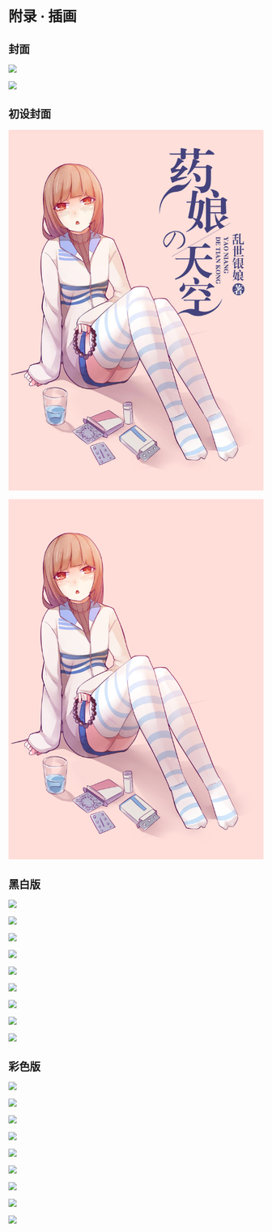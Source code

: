 # 附录 · 插画

## 封面

![](images/cover.jpg)

![](images/cover-origin.png)

## 初设封面

![](images/cover-initial.jpg)

![](images/cover-origin-initial.jpg)

## 黑白版

![](images/020.jpg)

![](images/unknown-01.jpg)

![](images/unknown-02.jpg)

![](images/unknown-03.jpg)

![](images/unknown-04.jpg)

![](images/unknown-05.jpg)

![](images/unknown-06.jpg)

![](images/unknown-07.jpg)

![](images/unknown-08.jpg)

## 彩色版

![](images/020-color.jpg)

![](images/unknown-01-color.jpg)

![](images/unknown-02-color.jpg)

![](images/unknown-03-color.jpg)

![](images/unknown-04-color.jpg)

![](images/unknown-05-color.jpg)

![](images/unknown-06-color.jpg)

![](images/unknown-07-color.jpg)

![](images/unknown-08-color.jpg)
